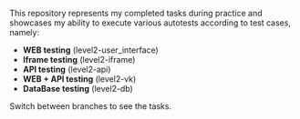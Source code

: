 This repository represents my completed tasks during practice and showcases my ability to execute various autotests according to test cases, namely:
- **WEB testing** (level2-user_interface)
- **Iframe testing** (level2-iframe)
- **API testing** (level2-api)
- **WEB + API testing** (level2-vk)
- **DataBase testing** (level2-db)
 
Switch between branches to see the tasks.
